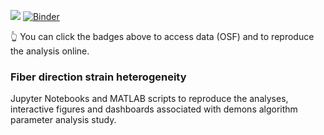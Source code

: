[![](https://img.shields.io/badge/DATA%20DOI-10.17605%2FOSF.IO%2F2G9PH-blue)](https://doi.org/10.17605/OSF.IO/2G9PH) [![Binder](https://mybinder.org/badge_logo.svg)](https://mybinder.org/v2/gh/biyomekanik/heterogeneity/HEAD)

👆 You can click the badges above to access data (OSF) and to reproduce the analysis online. 

### Fiber direction strain heterogeneity

Jupyter Notebooks and MATLAB scripts to reproduce the analyses, interactive figures and dashboards associated with demons algorithm parameter analysis study.
